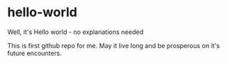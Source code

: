 # hello-world
Well, it's Hello world - no explanations needed

This is first github repo for me. May it live long and be prosperous on it's future encounters.
